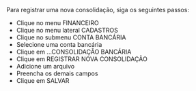 Para registrar uma nova consolidação, siga os seguintes passos:

* Clique no menu FINANCEIRO
* Clique no menu lateral CADASTROS
* Clique no submenu CONTA BANCÁRIA
* Selecione uma conta bancária
* Clique em ...CONSOLIDAÇÃO BANCÁRIA
* Clique em REGISTRAR NOVA CONSOLIDAÇÃO
* Adicione um arquivo
* Preencha os demais campos
* Clique em SALVAR